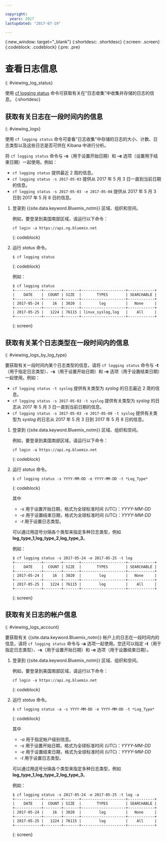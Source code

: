 ```yaml
---

copyright:
  years: 2017
lastupdated: "2017-07-19"

---
```


{:new_window: target="_blank"}
{:shortdesc: .shortdesc}
{:screen: .screen}
{:codeblock: .codeblock}
{:pre: .pre}

# 查看日志信息
{: #viewing_log_status}

使用 [cf logging status](/docs/services/CloudLogAnalysis/reference/logging_cli.html#status) 命令可获取有关在“日志收集”中收集并存储的日志的信息。
{:shortdesc}

## 获取有关日志在一段时间内的信息
{: #viewing_logs}

使用 `cf logging status` 命令可查看“日志收集”中存储的日志的大小、计数、日志类型以及这些日志是否可供在 Kibana 中进行分析。 

将 `cf logging status` 命令与 **-s**（用于设置开始日期）和 **-e** 选项（设置用于结束日期）一起使用。例如：

* `cf logging status` 提供最近 2 周的信息。
* `cf logging status -s 2017-05-03` 提供从 2017 年 5 月 3 日一直到当前日期的信息。
* `cf logging status -s 2017-05-03 -e 2017-05-08` 提供从 2017 年 5 月 3 日到 2017 年 5 月 8 日的信息。 

1. 登录到 {{site.data.keyword.Bluemix_notm}} 区域、组织和空间。 

    例如，要登录到美国南部区域，请运行以下命令：
	
    ```
    cf login -a https://api.ng.bluemix.net
    ```
    {: codeblock}
    
2. 运行 *status* 命令。

    ```
    $ cf logging status
    ```
    {: codeblock}
    
    例如：
    
    ```
    $ cf logging status
    +------------+--------+-------+--------------------+------------+
    |    DATE    |  COUNT | SIZE  |       TYPES        | SEARCHABLE |
    +------------+--------+-------+--------------------+------------+
    | 2017-05-24 |    16  | 3020  |        log         |   None     |
    +------------+--------+-------+--------------------+------------+
    | 2017-05-25 |   1224 | 76115 | linux_syslog,log   |    All     |
    +------------+--------+-------+--------------------+------------+
    ```
    {: screen}


## 获取有关某个日志类型在一段时间内的信息
{: #viewing_logs_by_log_type}

要获取有关一段时间内某个日志类型的信息，请将 `cf logging status` 命令与 **-t**（用于指定日志类型）、**-s**（用于设置开始日期）和 **-e** 选项（用于设置结束日期）一起使用。例如：

* `cf logging status -t syslog` 提供有关类型为 *syslog* 的日志最近 2 周的信息。
* `cf logging status -s 2017-05-03 -t syslog` 提供有关类型为 *syslog* 的日志从 2017 年 5 月 3 日一直到当前日期的信息。
* `cf logging status -s 2017-05-03 -e 2017-05-08 -t syslog` 提供有关类型为 *syslog* 的日志从 2017 年 5 月 3 日到 2017 年 5 月 8 日的信息。 

1. 登录到 {{site.data.keyword.Bluemix_notm}} 区域、组织和空间。 

    例如，要登录到美国南部区域，请运行以下命令：
	
    ```
    cf login -a https://api.ng.bluemix.net
    ```
    {: codeblock}
    
2. 运行 *status* 命令。

    ```
    $ cf logging status -s YYYY-MM-DD -e YYYY-MM-DD -t *Log_Type*
    ```
    {: codeblock}
    
    其中
    
    * *-s* 用于设置开始日期，格式为全球标准时间 (UTC)：*YYYY-MM-DD*
    * *-e* 用于设置结束日期，格式为全球标准时间 (UTC)：*YYYY-MM-DD*
    * *-t* 用于设置日志类型。
    
    可以通过用逗号分隔各个类型来指定多种日志类型，例如 **log_type_1,log_type_2,log_type_3**。 
    
    例如：
    
    ```
    $ cf logging status -s 2017-05-24 -e 2017-05-25 -t log
    +------------+--------+-------+--------------------+------------+
    |    DATE    |  COUNT | SIZE  |       TYPES        | SEARCHABLE |
    +------------+--------+-------+--------------------+------------+
    | 2017-05-24 |    16  | 3020  |        log         |   None     |
    +------------+--------+-------+--------------------+------------+
    | 2017-05-25 |   1224 | 76115 |        log         |    All     |
    +------------+--------+-------+--------------------+------------+
    ```
    {: screen}



## 获取有关日志的帐户信息
{: #viewing_logs_account}

要获取有关 {{site.data.keyword.Bluemix_notm}} 帐户上的日志在一段时间内的信息，请将 `cf logging status` 命令与 **-a** 选项一起使用。您还可以指定 **-t**（用于指定日志类型）、**-s**（用于设置开始日期）和 **-e** 选项（用于设置结束日期）。 

1. 登录到 {{site.data.keyword.Bluemix_notm}} 区域、组织和空间。 

    例如，要登录到美国南部区域，请运行以下命令：
	
    ```
    cf login -a https://api.ng.bluemix.net
    ```
    {: codeblock}
    
2. 运行 *status* 命令。

    ```
    $ cf logging status -a -s YYYY-MM-DD -e YYYY-MM-DD -t *Log_Type*
    ```
    {: codeblock}
    
    其中
    
    * *-a* 用于指定帐户级别信息。
    * *-s* 用于设置开始日期，格式为全球标准时间 (UTC)：*YYYY-MM-DD*
    * *-e* 用于设置结束日期，格式为全球标准时间 (UTC)：*YYYY-MM-DD*
    * *-t* 用于设置日志类型。
    

    可以通过用逗号分隔各个类型来指定多种日志类型，例如 **log_type_1,log_type_2,log_type_3**。 
 
    例如：
    
    ```
    $ cf logging status -s 2017-05-24 -e 2017-05-25 -t log -a
    +------------+--------+-------+--------------------+------------+
    |    DATE    |  COUNT | SIZE  |       TYPES        | SEARCHABLE |
    +------------+--------+-------+--------------------+------------+
    | 2017-05-24 |    16  | 3020  |        log         |   None     |
    +------------+--------+-------+--------------------+------------+
    | 2017-05-25 |   1224 | 76115 |        log         |    All     |
    +------------+--------+-------+--------------------+------------+
    ```
    {: screen}














